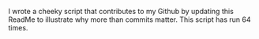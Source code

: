 I wrote a cheeky script that contributes to my Github by updating this ReadMe to illustrate why more than commits matter. This script has run 64 times.